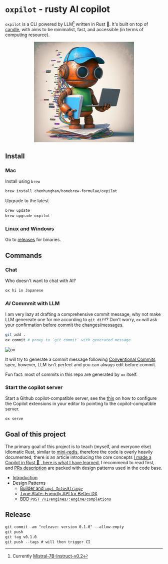 # `oxpilot` - rusty AI copilot

`oxpilot` is a CLI powered by LLM[^1] written in Rust 🦀. It's built on top of [candle](https://github.com/huggingface/candle), with aims to be minimalist, fast, and accessible (in terms of computing resource).

<p align="center">
  <img src="./doc/img/rusty-copilot.jpeg" width="320" height="320" alt="A rusty programming copilot" />
</p>

## Install

### Mac

Install using `brew`

```sh
brew install chenhunghan/homebrew-formulae/oxpilot
```

Upgrade to the latest

```sh
brew update
brew upgrade oxpilot
```

### Linux and Windows

Go to [releases](https://github.com/chenhunghan/oxpilot/releases) for binaries.

## Commands

### Chat

Who doesn't want to chat with AI?

```sh
ox hi in Japanese
```

### **_AI_** Commmit with LLM

I am very lazy at drafting a comprehensive commit message, why not make LLM genereate one for me according to `git diff`? Don't worry, `ox` will ask your confirmation before commit the changes/messages.

```sh
git add .
ox commit # proxy to `git commit` with generated message
```

![ox](https://github.com/chenhunghan/oxpilot/assets/1474479/18848999-06fd-4778-8273-5ad458d1ff6b)

It will try to generate a commit message following [Conventional Commits](https://www.conventionalcommits.org/en/v1.0.0/) spec, however, LLM isn't perfect and you can always edit before commit.

Fun fact: most of commits in this repo are generated by `ox` itself.

### Start the copilot server

Start a Github copilot-compatible server, see the [this](https://dev.to/chenhunghan/use-code-llama-and-other-open-llms-as-drop-in-replacement-for-copilot-code-completion-58hg) on how to configure the Copilot extensions in your editor to pointing to the copilot-compatible server.

```sh
ox serve
```

## Goal of this project

The primary goal of this project is to teach (myself, and everyone else) idiomatic Rust, similar to [mini-redis](https://github.com/tokio-rs/mini-redis), therefore the code is overly heavily documented, there is an article introducing the core concepts [I made a Copilot in Rust 🦀 , here is what I have learned](https://dev.to/chenhunghan/i-made-a-copilot-in-rust-here-is-what-i-have-learned-as-a-typescript-dev-52md), I recommend to read first, and [PRs description](https://github.com/chenhunghan/oxpilot/pulls?q=is%3Apr) are packed with design patterns used in the code base.

- [Introduction](https://dev.to/chenhunghan/i-made-a-copilot-in-rust-here-is-what-i-have-learned-as-a-typescript-dev-52md)
- Design Patterns
  - [Builder and `impl Into<String>`](https://github.com/chenhunghan/oxpilot/pull/1)
  - [Type State: Friendly API for Better DX](https://github.com/chenhunghan/oxpilot/pull/5)
  - [BDD `POST /v1/engines/:engine/completions`](https://github.com/chenhunghan/oxpilot/pull/6)

## Release

```
git commit -am "release: version 0.1.0" --allow-empty
git push
git tag v0.1.0
git push --tags # will then trigger CI
```

[^1]: Currently [Mistral-7B-Instruct-v0.2](https://huggingface.co/mistralai/Mistral-7B-Instruct-v0.2)

